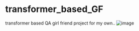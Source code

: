# transformer_based_GF
transformer based QA girl friend project for my own..
![image](https://github.com/user-attachments/assets/8054ded3-43d3-470f-8fd6-56ba88e8a832)

